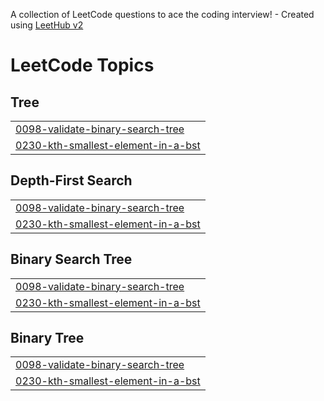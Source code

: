 A collection of LeetCode questions to ace the coding interview! - Created using [LeetHub v2](https://github.com/arunbhardwaj/LeetHub-2.0)
<!---LeetCode Topics Start-->
# LeetCode Topics
## Tree
|  |
| ------- |
| [0098-validate-binary-search-tree](https://github.com/AtulChourasia/problem_solving/tree/master/0098-validate-binary-search-tree) |
| [0230-kth-smallest-element-in-a-bst](https://github.com/AtulChourasia/problem_solving/tree/master/0230-kth-smallest-element-in-a-bst) |
## Depth-First Search
|  |
| ------- |
| [0098-validate-binary-search-tree](https://github.com/AtulChourasia/problem_solving/tree/master/0098-validate-binary-search-tree) |
| [0230-kth-smallest-element-in-a-bst](https://github.com/AtulChourasia/problem_solving/tree/master/0230-kth-smallest-element-in-a-bst) |
## Binary Search Tree
|  |
| ------- |
| [0098-validate-binary-search-tree](https://github.com/AtulChourasia/problem_solving/tree/master/0098-validate-binary-search-tree) |
| [0230-kth-smallest-element-in-a-bst](https://github.com/AtulChourasia/problem_solving/tree/master/0230-kth-smallest-element-in-a-bst) |
## Binary Tree
|  |
| ------- |
| [0098-validate-binary-search-tree](https://github.com/AtulChourasia/problem_solving/tree/master/0098-validate-binary-search-tree) |
| [0230-kth-smallest-element-in-a-bst](https://github.com/AtulChourasia/problem_solving/tree/master/0230-kth-smallest-element-in-a-bst) |
<!---LeetCode Topics End-->